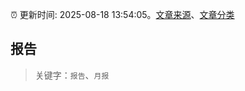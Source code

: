 :alarm_clock: 更新时间: 2025-08-18 13:54:05。[文章来源](/README.md)、[文章分类](/TAGS.md)

## 报告


> 关键字：`报告`、`月报`



